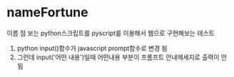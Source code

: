 # nameFortune
이름 점 보는 python스크립트를 pyscript를 이용해서 웹으로 구현해보는 테스트

1. python input()함수가 javascript prompt함수로 변경 됨
2. 그런데 input('어떤 내용')일때 어떤내용 부분이 프롬프트 안내메세지로 출력이 안됨
